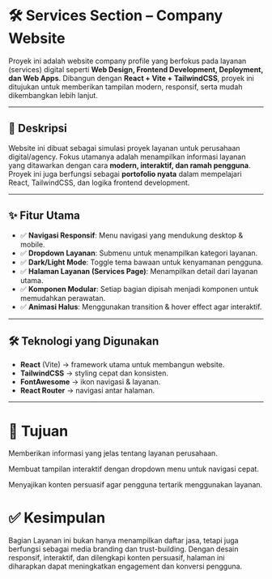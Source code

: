 # 🛠️ Services Section – Company Website

Proyek ini adalah website company profile yang berfokus pada layanan (services) digital seperti **Web Design, Frontend Development, Deployment, dan Web Apps**. Dibangun dengan **React + Vite + TailwindCSS**, proyek ini ditujukan untuk memberikan tampilan modern, responsif, serta mudah dikembangkan lebih lanjut.

---

## 📖 Deskripsi

Website ini dibuat sebagai simulasi proyek layanan untuk perusahaan digital/agency. Fokus utamanya adalah menampilkan informasi layanan yang ditawarkan dengan cara **modern, interaktif, dan ramah pengguna**.  
Proyek ini juga berfungsi sebagai **portofolio nyata** dalam mempelajari React, TailwindCSS, dan logika frontend development.

---

## ✨ Fitur Utama

- ✅ **Navigasi Responsif**: Menu navigasi yang mendukung desktop & mobile.
- ✅ **Dropdown Layanan**: Submenu untuk menampilkan kategori layanan.
- ✅ **Dark/Light Mode**: Toggle tema bawaan untuk kenyamanan pengguna.
- ✅ **Halaman Layanan (Services Page)**: Menampilkan detail dari layanan utama.
- ✅ **Komponen Modular**: Setiap bagian dipisah menjadi komponen untuk memudahkan perawatan.
- ✅ **Animasi Halus**: Menggunakan transition & hover effect agar interaktif.

---

## 🛠️ Teknologi yang Digunakan

- **React** (Vite) → framework utama untuk membangun website.
- **TailwindCSS** → styling cepat dan konsisten.
- **FontAwesome** → ikon navigasi & layanan.
- **React Router** → navigasi antar halaman.

---

# 🎯 Tujuan

Memberikan informasi yang jelas tentang layanan perusahaan.

Membuat tampilan interaktif dengan dropdown menu untuk navigasi cepat.

Menyajikan konten persuasif agar pengguna tertarik menggunakan layanan.

# ✅ Kesimpulan

Bagian Layanan ini bukan hanya menampilkan daftar jasa, tetapi juga berfungsi sebagai media branding dan trust-building. Dengan desain responsif, interaktif, dan dilengkapi konten persuasif, halaman ini diharapkan dapat meningkatkan engagement dan konversi pengguna.
